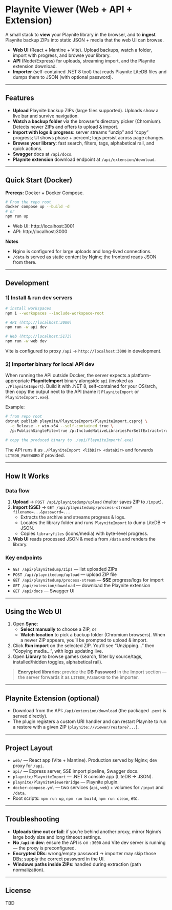 # Playnite Viewer (Web + API + Extension)

A small stack to **view** your Playnite library in the browser, and to **ingest** Playnite backup ZIPs into static JSON + media that the web UI can browse.

- **Web UI** (React + Mantine + Vite). Upload backups, watch a folder, import with progress, and browse your library.
- **API** (Node/Express) for uploads, streaming import, and the Playnite extension download.
- **Importer** (self-contained .NET 8 tool) that reads Playnite LiteDB files and dumps them to JSON (with optional password).

---

## Features

- **Upload** Playnite backup ZIPs (large files supported). Uploads show a live bar and survive navigation.
- **Watch a backup folder** via the browser’s directory picker (Chromium). Detects newer ZIPs and offers to upload & import.
- **Import with logs & progress**: server streams “unzip” and “copy” progress; UI shows phase + percent; logs persist across page changes.
- **Browse your library**: fast search, filters, tags, alphabetical rail, and quick actions.
- **Swagger** docs at `/api/docs`.
- **Playnite extension** download endpoint at `/api/extension/download`.

---

## Quick Start (Docker)

**Prereqs:** Docker + Docker Compose.

```bash
# From the repo root
docker compose up --build -d
# or
npm run up
```

- Web UI: http://localhost:3001  
- API:    http://localhost:3000

**Notes**

- Nginx is configured for large uploads and long-lived connections.
- `/data` is served as static content by Nginx; the frontend reads JSON from there.

---

## Development

### 1) Install & run dev servers

```bash
# install workspaces
npm i --workspaces --include-workspace-root

# API (http://localhost:3000)
npm run -w api dev

# Web (http://localhost:5173)
npm run -w web dev
```

Vite is configured to proxy `/api` → `http://localhost:3000` in development.

### 2) Importer binary for local API dev

When running the API outside Docker, the server expects a platform-appropriate **PlayniteImport** binary alongside `api` (invoked as `./PlayniteImport`). Build it with .NET 8, self-contained for your OS/arch, then copy the output next to the API (name it `PlayniteImport` or `PlayniteImport.exe`).

Example:

```bash
# from repo root
dotnet publish playnite/PlayniteImport/PlayniteImport.csproj \
  -c Release -r win-x64 --self-contained true \
  /p:PublishSingleFile=true /p:IncludeNativeLibrariesForSelfExtract=true

# copy the produced binary to ./api/PlayniteImport(.exe)
```

The API runs it as `./PlayniteImport <libDir> <dataDir>` and forwards `LITEDB_PASSWORD` if provided.

---

## How It Works

### Data flow

1. **Upload** → `POST /api/playnitedump/upload` (multer saves ZIP to `/input`).
2. **Import (SSE)** → `GET /api/playnitedump/process-stream?filename=...&password=...`  
   - Extracts the archive and streams progress & logs.  
   - Locates the library folder and runs `PlayniteImport` to dump LiteDB → JSON.  
   - Copies `libraryfiles` (icons/media) with byte-level progress.
3. **Web UI** reads processed JSON & media from `/data` and renders the library.

### Key endpoints

- `GET /api/playnitedump/zips` — list uploaded ZIPs  
- `POST /api/playnitedump/upload` — upload ZIP file  
- `GET /api/playnitedump/process-stream` — **SSE** progress/logs for import  
- `GET /api/extension/download` — download the Playnite extension  
- `GET /api/docs` — Swagger UI

---

## Using the Web UI

1. Open **Sync**:
   - **Select manually** to choose a ZIP, or
   - **Watch location** to pick a backup folder (Chromium browsers). When a newer ZIP appears, you’ll be prompted to upload & import.
2. Click **Run import** on the selected ZIP. You’ll see “Unzipping…” then “Copying media…”, with logs updating live.
3. Open **Library** to browse games (search, filter by source/tags, installed/hidden toggles, alphabetical rail).

> **Encrypted libraries**: provide the **DB Password** in the Import section — the server forwards it as `LITEDB_PASSWORD` to the importer.

---

## Playnite Extension (optional)

- Download from the API: `/api/extension/download` (the packaged `.pext` is served directly).
- The plugin registers a custom URI handler and can restart Playnite to run a restore with a given ZIP (`playnite://viewer/restore?...`).

---

## Project Layout

- `web/` — React app (Vite + Mantine). Production served by Nginx; dev proxy for `/api`.
- `api/` — Express server, SSE import pipeline, Swagger docs.
- `playnite/PlayniteImport` — .NET 8 console app (LiteDB → JSON).
- `playnite/PlayniteViewerBridge` — Playnite plugin.
- `docker-compose.yml` — two services (`api`, `web`) + volumes for `/input` and `/data`.
- Root scripts: `npm run up`, `npm run build`, `npm run clean`, etc.

---

## Troubleshooting

- **Uploads time out or fail**: if you’re behind another proxy, mirror Nginx’s large body size and long timeout settings.
- **No `/api` in dev**: ensure the API is on `:3000` and Vite dev server is running — the proxy is preconfigured.
- **Encrypted DBs**: wrong/empty password → importer may skip those DBs; supply the correct password in the UI.
- **Windows paths inside ZIPs**: handled during extraction (path normalization).

---

## License

TBD
